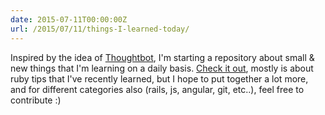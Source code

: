 ```yaml
---
date: 2015-07-11T00:00:00Z
url: /2015/07/11/things-I-learned-today/
---
```


Inspired by the idea of [Thoughtbot](https://thoughtbot.com), I'm starting a repository about small & new things that I'm learning on a daily basis. [Check it out](https://github.com/mayra-cabrera/til), mostly is about ruby tips that I've recently learned, but I hope to put together a lot more, and for different categories also (rails, js, angular, git, etc..), feel free to contribute :)
